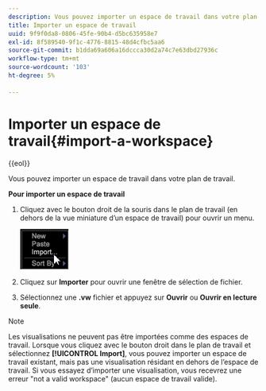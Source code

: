 ```yaml
---
description: Vous pouvez importer un espace de travail dans votre plan de travail.
title: Importer un espace de travail
uuid: 9f9f0da8-0806-45fe-90b4-d5bc635958e7
exl-id: 8f589540-9f1c-4776-8815-48d4cfbc5aa6
source-git-commit: b1dda69a606a16dccca30d2a74c7e63dbd27936c
workflow-type: tm+mt
source-wordcount: '103'
ht-degree: 5%

---
```


# Importer un espace de travail{#import-a-workspace}

{{eol}}

Vous pouvez importer un espace de travail dans votre plan de travail.

**Pour importer un espace de travail**

1. Cliquez avec le bouton droit de la souris dans le plan de travail (en dehors de la vue miniature d’un espace de travail) pour ouvrir un menu.

   ![](assets/import_workspace.png)

1. Cliquez sur **Importer** pour ouvrir une fenêtre de sélection de fichier.
1. Sélectionnez une **.vw** fichier et appuyez sur **Ouvrir** ou **Ouvrir en lecture seule**.

>[!NOTE]
>
>Les visualisations ne peuvent pas être importées comme des espaces de travail. Lorsque vous cliquez avec le bouton droit dans le plan de travail et sélectionnez **[!UICONTROL Import]**, vous pouvez importer un espace de travail existant, mais pas une visualisation résidant en dehors de l’espace de travail. Si vous essayez d’importer une visualisation, vous recevrez une erreur &quot;not a valid workspace&quot; (aucun espace de travail valide).
